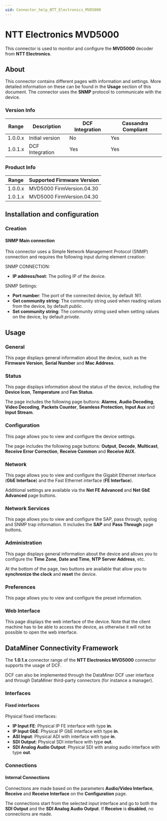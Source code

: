 ```yaml
---
uid: Connector_help_NTT_Electronics_MVD5000
---
```


# NTT Electronics MVD5000

This connector is used to monitor and configure the **MVD5000** decoder from **NTT Electronics**.

## About

This connector contains different pages with information and settings. More detailed information on these can be found in the **Usage** section of this document. The connector uses the **SNMP** protocol to communicate with the device.

### Version Info

| Range   | Description     | DCF Integration | Cassandra Compliant |
|---------|-----------------|-----------------|---------------------|
| 1.0.0.x | Initial version | No              | Yes                 |
| 1.0.1.x | DCF Integration | Yes             | Yes                 |

### Product Info

| Range   | Supported Firmware Version |
|---------|----------------------------|
| 1.0.0.x | MVD5000 FirmVersion.04.30  |
| 1.0.1.x | MVD5000 FirmVersion.04.30  |

## Installation and configuration

### Creation

#### SNMP Main connection

This connector uses a Simple Network Management Protocol (SNMP) connection and requires the following input during element creation:

SNMP CONNECTION:

- **IP address/host**: The polling IP of the device.

SNMP Settings:

- **Port number**: The port of the connected device, by default *161*.
- **Get community string**: The community string used when reading values from the device, by default *public*.
- **Set community string**: The community string used when setting values on the device, by default *private*.

## Usage

### General

This page displays general information about the device, such as the **Firmware Version**, **Serial Number** and **Mac Address**.

### Status

This page displays information about the status of the device, including the **Device Icon**, **Temperature** and **Fan Status**.

The page includes the following page buttons: **Alarms**, **Audio Decoding**, **Video Decoding**, **Packets Counter**, **Seamless Protection**, **Input Aux** and **Input Stream**.

### Configuration

This page allows you to view and configure the device settings.

The page includes the following page buttons: **Output**, **Decode**, **Multicast**, **Receive Error Correction**, **Receive Common** and **Receive AUX**.

### Network

This page allows you to view and configure the Gigabit Ethernet interface (**GbE Interface**) and the Fast Ethernet interface (**FE Interface**).

Additional settings are available via the **Net FE Advanced** and **Net GbE Advanced** page buttons.

### Network Services

This page allows you to view and configure the SAP, pass through, syslog and SNMP trap information. It includes the **SAP** and **Pass Through** page buttons.

### Administration

This page displays general information about the device and allows you to configure the **Time Zone**, **Date and Time**, **NTP Server Address**, etc.

At the bottom of the page, two buttons are available that allow you to **synchronize the clock** and **reset** the device.

### Preferences

This page allows you to view and configure the preset information.

### Web Interface

This page displays the web interface of the device. Note that the client machine has to be able to access the device, as otherwise it will not be possible to open the web interface.

## DataMiner Connectivity Framework

The **1.0.1.x** connector range of the **NTT Electronics MVD5000** connector supports the usage of DCF.

DCF can also be implemented through the DataMiner DCF user interface and through DataMiner third-party connectors (for instance a manager).

### Interfaces

#### Fixed interfaces

Physical fixed interfaces:

- **IP Input FE**: Physical IP FE interface with type **in**.
- **IP Input GbE**: Physical IP GbE interface with type **in**.
- **ASI Input**: Physical ADI with interface with type **in**.
- **SDI Output**: Physical SDI interface with type **out**.
- **SDI Analog Audio Output**: Physical SDI with analog audio interface with type **out**.

### Connections

#### Internal Connections

Connections are made based on the parameters **Audio/Video Interface**, **Receive** and **Receive Interface** on the **Configuration** page.

The connections start from the selected input interface and go to both the **SDI Output** and the **SDI Analog Audio Output**. If **Receive** is **disabled**, no connections are made.
